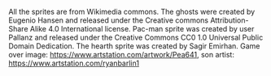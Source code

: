 All the sprites are from Wikimedia commons.
The ghosts were created by Eugenio Hansen and released under the Creative commons Attribution-Share Alike 4.0 International license.
Pac-man sprite was created by user Pallanz and released under the Creative Commons CC0 1.0 Universal Public Domain Dedication.
The hearth sprite was created by Sagir Emirhan.
Game over image: https://www.artstation.com/artwork/Pea641, son artist: https://www.artstation.com/ryanbarlin1